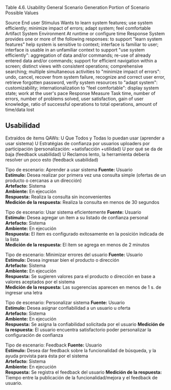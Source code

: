 Table 4.6. Usability General Scenario Generation
Portion of Scenario		Possible Values

Source					End user
Stimulus				Wants to 
							learn system features; use system efficiently; minimize impact of errors; adapt system; feel comfortable
Artifact				System
Environment				At runtime or configure time
Response				System provides one or more of the following responses:
							to support "learn system features"
								help system is sensitive to context; interface is familiar to user; interface is usable in an unfamiliar context
							to support "use system efficiently":
								aggregation of data and/or commands; re-use of already entered data and/or commands; support for efficient navigation within a screen; distinct views with consistent operations; comprehensive searching; multiple simultaneous activities
							to "minimize impact of errors":
								undo, cancel, recover from system failure, recognize and correct user error, retrieve forgotten password, verify system resources
							to "adapt system":
								customizability; internationalization
							to "feel comfortable":
								display system state; work at the user's pace
Response Measure		Task time, number of errors, number of problems solved, user satisfaction, gain of user knowledge, ratio of successful operations to total operations, amount of time/data lost

Usabilidad
----------
Extraídos de items QAWs:
U Que Todos  y Todas lo puedan usar (aprender a usar sistema)
U Estratégias de confianza por usuarios uploaders por participación (personalización: +satisfacción +utilidad)
U por qué se da de baja (feedback usabilidad)
U Reclamos lento, la herramienta debería resolver un poco esto (feedback usabilidad)

Tipo de escenario: Aprender a usar sistema
**Fuente:** Usuario  
**Estímulo:** Desea realizar por primera vez una consulta simple (ofertas de un producto o cercanas a un dirección)  
**Artefacto:** Sistema  
**Ambiente:** En ejecución  
**Respuesta:** Realiza la consulta sin inconvenientes  
**Medición de la respuesta:** Realiza la consulta en menos de 30 segundos  

Tipo de escenario: Usar sistema eficientemente
**Fuente:** Usuario  
**Estímulo:** Desea agregar un ítem a su listado de confianza personal  
**Artefacto:** Sistema  
**Ambiente:** En ejecución  
**Respuesta:** El ítem es configurado exitosamente en la posición indicada de la lista  
**Medición de la respuesta:** El ítem se agrega en menos de 2 minutos

Tipo de escenario: Minimizar errores del usuario
**Fuente:** Usuario  
**Estímulo:** Desea ingresar bien el producto o dirección  
**Artefacto:** Sistema  
**Ambiente:** En ejecución  
**Respuesta:** Se sugieren valores para el producto o dirección en base a valores aceptados por el sistema   
**Medición de la respuesta:** Las sugerencias aparecen en menos de 1 s. de ingresar una letra

Tipo de escenario: Personalizar sistema
**Fuente:** Usuario  
**Estímulo:** Desea asignar confiabilidad a un usuario u oferta  
**Artefacto:** Sistema  
**Ambiente:** En ejecución  
**Respuesta:** Se asigna la confiabilidad solicitada por el usuario
**Medición de la respuesta:** El usuario encuentra satisfactorio poder personalizar la configuración de confianza

Tipo de escenario: Feedback
**Fuente:** Usuario  
**Estímulo:** Desea dar feedback sobre la funcionalidad de búsqueda, y la ayuda provista para ésta por el sistema  
**Artefacto:** Sistema  
**Ambiente:** En ejecución  
**Respuesta:** Se registra el feedback del usuario
**Medición de la respuesta:** Tiempo entre la publicación de la funcionalidad/mejora y el feedback de usuario.

